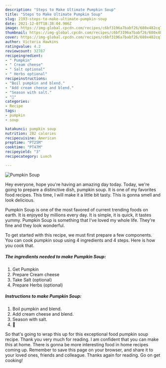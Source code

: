 ```yaml
---
description: "Steps to Make Ultimate Pumpkin Soup"
title: "Steps to Make Ultimate Pumpkin Soup"
slug: 2193-steps-to-make-ultimate-pumpkin-soup
date: 2021-12-07T18:38:04.986Z
image: https://img-global.cpcdn.com/recipes/c6bf3196a7babf26/680x482cq70/pumpkin-soup-recipe-main-photo.jpg
thumbnail: https://img-global.cpcdn.com/recipes/c6bf3196a7babf26/680x482cq70/pumpkin-soup-recipe-main-photo.jpg
cover: https://img-global.cpcdn.com/recipes/c6bf3196a7babf26/680x482cq70/pumpkin-soup-recipe-main-photo.jpg
author: Victoria Hawkins
ratingvalue: 4.2
reviewcount: 32787
recipeingredient:
- " Pumpkin"
- " Cream cheese"
- " Salt optional"
- " Herbs optional"
recipeinstructions:
- "Boil pumpkin and blend."
- "Add cream cheese and blend."
- "Season with salt."
- "🤤"
categories:
- Recipe
tags:
- pumpkin
- soup

katakunci: pumpkin soup 
nutrition: 282 calories
recipecuisine: American
preptime: "PT25M"
cooktime: "PT47M"
recipeyield: "3"
recipecategory: Lunch

---
```



![Pumpkin Soup](https://img-global.cpcdn.com/recipes/c6bf3196a7babf26/680x482cq70/pumpkin-soup-recipe-main-photo.jpg)

Hey everyone, hope you're having an amazing day today. Today, we're going to prepare a distinctive dish, pumpkin soup. It is one of my favorites food recipes. This time, I will make it a little bit tasty. This is gonna smell and look delicious.



Pumpkin Soup is one of the most favored of current trending foods on earth. It is enjoyed by millions every day. It is simple, it is quick, it tastes yummy. Pumpkin Soup is something that I've loved my whole life. They're fine and they look wonderful.


To get started with this recipe, we must first prepare a few components. You can cook pumpkin soup using 4 ingredients and 4 steps. Here is how you cook that.

<!--inarticleads1-->

##### The ingredients needed to make Pumpkin Soup:

1. Get  Pumpkin
1. Prepare  Cream cheese
1. Take  Salt (optional)
1. Prepare  Herbs (optional)




<!--inarticleads2-->

##### Instructions to make Pumpkin Soup:

1. Boil pumpkin and blend.
1. Add cream cheese and blend.
1. Season with salt.
1. 🤤




So that's going to wrap this up for this exceptional food pumpkin soup recipe. Thank you very much for reading. I am confident that you can make this at home. There is gonna be more interesting food in home recipes coming up. Remember to save this page on your browser, and share it to your loved ones, friends and colleague. Thanks again for reading. Go on get cooking!
